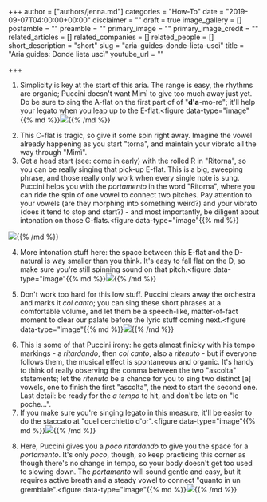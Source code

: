 +++
author = ["authors/jenna.md"]
categories = "How-To"
date = "2019-09-07T04:00:00+00:00"
disclaimer = ""
draft = true
image_gallery = []
postamble = ""
preamble = ""
primary_image = ""
primary_image_credit = ""
related_articles = []
related_companies = []
related_people = []
short_description = "short"
slug = "aria-guides-donde-lieta-usci"
title = "Aria guides: Donde lieta uscì"
youtube_url = ""

+++

1. Simplicity is key at the start of this aria. The range is easy, the rhythms are organic; Puccini doesn't want Mimì to give too much away just yet. Do be sure to sing the A-flat on the first part of of "**d'a**-mo-re"; it'll help your legato when you leap up to the E-flat.<figure data-type="image"{{% md %}}![](https://res.cloudinary.com/schmopera/image/upload/v1568486554/media/2019/09/Screen_Shot_2019-09-14_at_2.42.10_PM_ls217l.png){{% /md %}}

</figure>

2. This C-flat is tragic, so give it some spin right away. Imagine the vowel already happening as you start "torna", and maintain your vibrato all the way through "Mimì".
3. Get a head start (see: come in early) with the rolled R in "Ritorna", so you can be really singing that pick-up E-flat. This is a big, sweeping phrase, and those really only work when every single note is sung. Puccini helps you with the _portamento_ in the word "Ritorna", where you can ride the spin of one vowel to connect two pitches. Pay attention to your vowels (are they morphing into something weird?) and your vibrato (does it tend to stop and start?) - and most importantly, be diligent about intonation on those G-flats.<figure data-type="image"{{% md %}}

![](https://res.cloudinary.com/schmopera/image/upload/v1567885068/media/2019/09/AriaGuide-Donde-p2_ynssza.png){{% /md %}}

</figure>

4. More intonation stuff here: the space between this E-flat and the D-natural is way smaller than you think. It's easy to fall flat on the D, so make sure you're still spinning sound on that pitch.<figure data-type="image"{{% md %}}![](https://res.cloudinary.com/schmopera/image/upload/v1567885080/media/2019/09/AriaGuide-Donde-p3_wfc6nk.jpg){{% /md %}}

</figure>

5. Don't work too hard for this low stuff. Puccini clears away the orchestra and marks it _col canto_; you can sing these short phrases at a comfortable volume, and let them be a speech-like, matter-of-fact moment to clear our palate before the lyric stuff coming next.<figure data-type="image"{{% md %}}![](https://res.cloudinary.com/schmopera/image/upload/v1567885091/media/2019/09/AriaGuide-Donde-p4_pwoznv.png){{% /md %}}

</figure>

6. This is some of that Puccini irony: he gets almost finicky with his tempo markings - a _ritardando_, then _col canto_, also a _ritenuto_ - but if everyone follows them, the musical effect is spontaneous and organic. It's handy to think of really observing the comma between the two "ascolta" statements; let the _ritenuto_ be a chance for you to sing two distinct \[a\] vowels, one to finish the first "ascolta", the next to start the second one. Last detail: be ready for the _a tempo_ to hit, and don't be late on "le poche...".
7. If you make sure you're singing legato in this measure, it'll be easier to do the staccato at "quel cerchietto d'or".<figure data-type="image"{{% md %}}![](https://res.cloudinary.com/schmopera/image/upload/v1567885101/media/2019/09/AriaGuide-Donde-p5_e4fvv4.jpg){{% /md %}}

</figure>

8. Here, Puccini gives you a _poco ritardando_ to give you the space for a _portamento_. It's only _poco_, though, so keep practicing this corner as though there's no change in tempo, so your body doesn't get too used to slowing down. The _portamento_ will sound gentle and easy, but it requires active breath and a steady vowel to connect "quanto in un grembiale".<figure data-type="image"{{% md %}}![](https://res.cloudinary.com/schmopera/image/upload/v1567885114/media/2019/09/AriaGuide-Donde-p6_quxrff.png){{% /md %}}

</figure>

<figure data-type="image"{{% md %}}![](https://res.cloudinary.com/schmopera/image/upload/v1567885128/media/2019/09/AriaGuide-Donde-p7_b5zmld.png){{% /md %}}

</figure>

<figure data-type="image"{{% md %}}![](https://res.cloudinary.com/schmopera/image/upload/v1567885138/media/2019/09/AriaGuide-Donde-p8_g8qmsl.png){{% /md %}}

</figure>